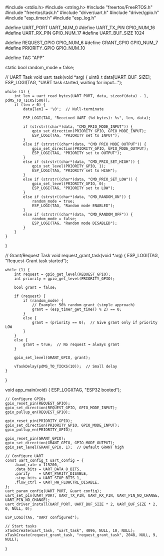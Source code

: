 #include <stdio.h>
#include <string.h>
#include "freertos/FreeRTOS.h"
#include "freertos/task.h"
#include "driver/uart.h"
#include "driver/gpio.h"
#include "esp_timer.h"
#include "esp_log.h"

#define UART_PORT        UART_NUM_0
#define UART_TX_PIN      GPIO_NUM_16
#define UART_RX_PIN      GPIO_NUM_17
#define UART_BUF_SIZE    1024

#define REQUEST_GPIO     GPIO_NUM_6
#define GRANT_GPIO       GPIO_NUM_7
#define PRIORITY_GPIO    GPIO_NUM_10

#define TAG "APP"

static bool random_mode = false;

// UART Task
void uart_task(void *arg) {
    uint8_t data[UART_BUF_SIZE];
    ESP_LOGI(TAG, "UART task started, waiting for input...");

    while (1) {
        int len = uart_read_bytes(UART_PORT, data, sizeof(data) - 1, pdMS_TO_TICKS(500));
        if (len > 0) {
            data[len] = '\0';  // Null-terminate

            ESP_LOGI(TAG, "Received UART (%d bytes): %s", len, data);

            if (strstr((char*)data, "CMD_PRIO_MODE_INPUT")) {
                gpio_set_direction(PRIORITY_GPIO, GPIO_MODE_INPUT);
                ESP_LOGI(TAG, "PRIORITY set to INPUT");
            }
            else if (strstr((char*)data, "CMD_PRIO_MODE_OUTPUT")) {
                gpio_set_direction(PRIORITY_GPIO, GPIO_MODE_OUTPUT);
                ESP_LOGI(TAG, "PRIORITY set to OUTPUT");
            }
            else if (strstr((char*)data, "CMD_PRIO_SET_HIGH")) {
                gpio_set_level(PRIORITY_GPIO, 1);
                ESP_LOGI(TAG, "PRIORITY set to HIGH");
            }
            else if (strstr((char*)data, "CMD_PRIO_SET_LOW")) {
                gpio_set_level(PRIORITY_GPIO, 0);
                ESP_LOGI(TAG, "PRIORITY set to LOW");
            }
            else if (strstr((char*)data, "CMD_RANDOM_ON")) {
                random_mode = true;
                ESP_LOGI(TAG, "Random mode ENABLED");
            }
            else if (strstr((char*)data, "CMD_RANDOM_OFF")) {
                random_mode = false;
                ESP_LOGI(TAG, "Random mode DISABLED");
            }
        }
    }
}

// Grant/Request Task
void request_grant_task(void *arg) {
    ESP_LOGI(TAG, "Request-Grant task started");

    while (1) {
        int request = gpio_get_level(REQUEST_GPIO);
        int priority = gpio_get_level(PRIORITY_GPIO);

        bool grant = false;

        if (request) {
            if (random_mode) {
                // Example: 50% random grant (simple approach)
                grant = (esp_timer_get_time() % 2) == 0;
            }
            else {
                grant = (priority == 0);  // Give grant only if priority LOW
            }
        }
        else {
            grant = true;  // No request → always grant
        }

        gpio_set_level(GRANT_GPIO, grant);

        vTaskDelay(pdMS_TO_TICKS(10));  // Small delay
    }
}

void app_main(void) {
    ESP_LOGI(TAG, "ESP32 booted");

    // Configure GPIOs
    gpio_reset_pin(REQUEST_GPIO);
    gpio_set_direction(REQUEST_GPIO, GPIO_MODE_INPUT);
    gpio_pullup_en(REQUEST_GPIO);

    gpio_reset_pin(PRIORITY_GPIO);
    gpio_set_direction(PRIORITY_GPIO, GPIO_MODE_INPUT);
    gpio_pullup_en(PRIORITY_GPIO);

    gpio_reset_pin(GRANT_GPIO);
    gpio_set_direction(GRANT_GPIO, GPIO_MODE_OUTPUT);
    gpio_set_level(GRANT_GPIO, 1);  // Default GRANT high

    // Configure UART
    const uart_config_t uart_config = {
        .baud_rate = 115200,
        .data_bits = UART_DATA_8_BITS,
        .parity    = UART_PARITY_DISABLE,
        .stop_bits = UART_STOP_BITS_1,
        .flow_ctrl = UART_HW_FLOWCTRL_DISABLE,
    };
    uart_param_config(UART_PORT, &uart_config);
    uart_set_pin(UART_PORT, UART_TX_PIN, UART_RX_PIN, UART_PIN_NO_CHANGE, UART_PIN_NO_CHANGE);
    uart_driver_install(UART_PORT, UART_BUF_SIZE * 2, UART_BUF_SIZE * 2, 0, NULL, 0);

    ESP_LOGI(TAG, "UART configured");

    // Start tasks
    xTaskCreate(uart_task, "uart_task", 4096, NULL, 10, NULL);
    xTaskCreate(request_grant_task, "request_grant_task", 2048, NULL, 9, NULL);
}
